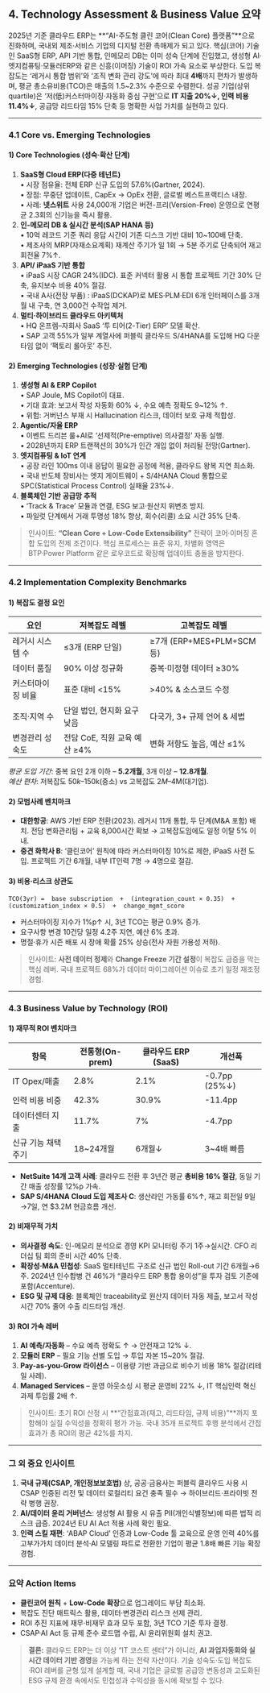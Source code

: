 ## 4. Technology Assessment & Business Value 요약 

2025년 기준 클라우드 ERP는 **“AI-주도형 클린 코어(Clean Core) 플랫폼”**으로 진화하며, 국내외 제조·서비스 기업의 디지털 전환 촉매제가 되고 있다. 핵심(코어) 기술인 SaaS형 ERP, API 기반 통합, 인메모리 DB는 이미 성숙 단계에 진입했고, 생성형 AI·엣지컴퓨팅·모듈러ERP와 같은 신흥(이머징) 기술이 ROI 가속 요소로 부상한다. 도입 복잡도는 ‘레거시 통합 범위’와 ‘조직 변화 관리 강도’에 따라 최대 **4배**까지 편차가 발생하며, 평균 총소유비용(TCO)은 매출의 1.5~2.3% 수준으로 수렴한다. 성공 기업(상위 quartile)은 ‘저(低)커스터마이징·자동화 중심 구현’으로 **IT 지출 20%↓, 인력 비용 11.4%↓**, 공급망 리드타임 15% 단축 등 명확한 사업 가치를 실현하고 있다.

---

### 4.1 Core vs. Emerging Technologies

#### 1) Core Technologies (성숙·확산 단계)
  1. **SaaS형 Cloud ERP(다중 테넌트)**  
      • 시장 점유율: 전체 ERP 신규 도입의 57.6%(Gartner, 2024).  
      • 장점: 무중단 업데이트, CapEx → OpEx 전환, 글로벌 베스트프랙티스 내장.  
      • 사례: **넷스위트** 사용 24,000개 기업은 버전-프리(Version-Free) 운영으로 연평균 2.3회의 신기능을 즉시 활용.
  2. **인-메모리 DB & 실시간 분석(SAP HANA 등)**  
      • 10억 레코드 기준 쿼리 응답 시간이 기존 디스크 기반 대비 10~100배 단축.  
      • 제조사의 MRP(자재소요계획) 재계산 주기가 일 1회 → 5분 주기로 단축되어 재고 회전율 7%↑.
  3. **API/ iPaaS 기반 통합**  
      • iPaaS 시장 CAGR 24%(IDC). 표준 커넥터 활용 시 통합 프로젝트 기간 30% 단축, 유지보수 비용 40% 절감.  
      • 국내 A사(전장 부품) : iPaaS(DCKAP)로 MES·PLM·EDI 6개 인터페이스를 3개월 내 구축, 연 3,000건 수작업 제거.
  4. **멀티·하이브리드 클라우드 아키텍처**  
      • HQ 온프렘–자회사 SaaS ‘투 티어(2-Tier) ERP’ 모델 확산.  
      • SAP 고객 55%가 일부 계열사에 퍼블릭 클라우드 S/4HANA를 도입해 HQ 다운타임 없이 ‘팩토리 롤아웃’ 추진.

#### 2) Emerging Technologies (성장·실험 단계)
  1. **생성형 AI & ERP Copilot**  
      • SAP Joule, MS Copilot이 대표.  
      • 기대 효과: 보고서 작성 자동화 60% ↓, 수요 예측 정확도 9~12% ↑.  
      • 위험: 거버넌스 부재 시 Hallucination 리스크, 데이터 보호 규제 적합성.
  2. **Agentic/자율 ERP**  
      • 이벤트 드리븐 룰+AI로 ‘선제적(Pre-emptive) 의사결정’ 자동 실행.  
      • 2028년까지 ERP 트랜잭션의 30%가 인간 개입 없이 처리될 전망(Gartner).
  3. **엣지컴퓨팅 & IoT 연계**  
      • 공장 라인 100ms 이내 응답이 필요한 공정에 적용, 클라우드 왕복 지연 최소화.  
      • 국내 반도체 장비사는 엣지 게이트웨이 + S/4HANA Cloud 통합으로 SPC(Statistical Process Control) 실패율 23%↓.
  4. **블록체인 기반 공급망 추적**  
      • ‘Track & Trace’ 모듈과 연결, ESG 보고·원산지 위변조 방지.  
      • 파일럿 단계에서 거래 투명성 18% 향상, 회수(리콜) 소요 시간 35% 단축.

> 인사이트: **“Clean Core + Low-Code Extensibility”** 전략이 코어·이머징 혼합 도입의 전제 조건이다. 핵심 프로세스는 표준 유지, 차별화 영역은 BTP·Power Platform 같은 로우코드로 확장해 업데이트 충돌을 방지한다.

---

### 4.2 Implementation Complexity Benchmarks

#### 1) 복잡도 결정 요인
| 요인 | 저복잡도 레벨 | 고복잡도 레벨 |
|------|-------------|-------------|
| 레거시 시스템 수 | ≤3개 (ERP 단일) | ≥7개 (ERP+MES+PLM+SCM 등)|
| 데이터 품질 | 90% 이상 정규화 | 중복·미정형 데이터 ≥30%|
| 커스터마이징 비율 | 표준 대비 <15% | >40% & 소스코드 수정|
| 조직·지역 수 | 단일 법인, 현지화 요구 낮음 | 다국가, 3+ 규제 언어 & 세법|
| 변경관리 성숙도 | 전담 CoE, 직원 교육 예산 ≥4% | 변화 저항도 높음, 예산 ≤1%|

*평균 도입 기간*: 중복 요인 2개 이하 – **5.2개월**, 3개 이상 – **12.8개월**.  
*예산 편차*: 저복잡도 $50k–$150k(중소) vs 고복잡도 $2M–$4M(대기업).

#### 2) 모범사례 벤치마크
- **대한항공**: AWS 기반 ERP 전환(2023). 레거시 11개 통합, 두 단계(M&A 포함) 배치. 전담 변화관리팀 + 교육 8,000시간 확보 → 고복잡도임에도 일정 이탈 5% 이내.
- **중견 화학사 B**: ‘클린코어’ 원칙에 따라 커스터마이징 10%로 제한, iPaaS 사전 도입. 프로젝트 기간 6개월, 내부 IT인력 7명 → 4명으로 절감.

#### 3) 비용·리스크 상관도

```
TCO(3yr) =  base subscription  +  (integration_count × 0.35)  +  (customization_index × 0.5)  +  change_mgmt_score
```

- 커스터마이징 지수가 1%p↑ 시, 3년 TCO는 평균 0.9% 증가.  
- 요구사항 변경 10건당 일정 4.2주 지연, 예산 6% 초과.  
- 명절·휴가 시즌 배포 시 장애 확률 25% 상승(전사 자원 가용성 저하).

> 인사이트: **사전 데이터 정제**와 **Change Freeze 기간 설정**이 복잡도 급증을 막는 핵심 레버. 국내 프로젝트 68%가 데이터 마이그레이션 이슈로 초기 일정 재조정 경험.

---

### 4.3 Business Value by Technology (ROI)

#### 1) 재무적 ROI 벤치마크
| 항목 | 전통형(On-prem) | 클라우드 ERP (SaaS) | 개선폭 |
|------|----------------|----------------------|---------|
| IT Opex/매출 | 2.8% | 2.1% | -0.7pp (25%↓) |
| 인력 비용 비중 | 42.3% | 30.9% | -11.4pp |
| 데이터센터 지출 | 11.7% | 7% | -4.7pp |
| 신규 기능 채택 주기 | 18~24개월 | 6개월↓ | 3~4배 빠름 |

- **NetSuite 14개 고객 사례**: 클라우드 전환 후 3년간 평균 **총비용 16% 절감**, 동일 기간 매출 성장률 12%p 가속.
- **SAP S/4HANA Cloud 도입 제조사 C**: 생산라인 가동률 6%↑, 재고 회전일 9일→7일, 연 $3.2M 현금흐름 개선.

#### 2) 비재무적 가치
- **의사결정 속도**: 인-메모리 분석으로 경영 KPI 모니터링 주기 1주→실시간. CFO 리더십 팀 회의 준비 시간 40% 단축.
- **확장성·M&A 민첩성**: SaaS 멀티테넌트 구조로 신규 법인 Roll-out 기간 6개월→6주. 2024년 인수합병 건 46%가 “클라우드 ERP 통합 용이성”을 투자 검토 기준에 포함(Accenture).
- **ESG 및 규제 대응**: 블록체인 traceability로 원산지 데이터 자동 제출, 보고서 작성 시간 70% 줄어 수출 리드타임 개선.

#### 3) ROI 가속 레버
1. **AI 예측/자동화** – 수요 예측 정확도 ↑ → 안전재고 12% ↓.  
2. **모듈러 ERP** – 필요 기능 선별 도입 → 투입 자본 15~20% 절감.  
3. **Pay-as-you-Grow 라이선스** – 이용량 기반 과금으로 비수기 비용 18% 절감(리테일 사례).  
4. **Managed Services** – 운영 아웃소싱 시 평균 운영비 22% ↓, IT 핵심인력 혁신 과제 투입률 2배 ↑.

> 인사이트: 초기 ROI 산정 시 **“간접효과(재고, 리드타임, 규제 비용)”**까지 포함해야 실질 수익성을 정확히 평가 가능. 국내 35개 프로젝트 후행 분석에서 간접효과가 총 ROI의 평균 42%를 차지.

---

### 그 외 중요 인사이트
1. **국내 규제(CSAP, 개인정보보호법)** 상, 공공·금융사는 퍼블릭 클라우드 사용 시 CSAP 인증된 리전 및 데이터 로컬리티 요건 충족 필수 → 하이브리드·프라이빗 전략 병행 권장.
2. **AI/데이터 윤리 거버넌스**: 생성형 AI 활용 시 유출 PII(개인식별정보)에 따른 법적 리스크 급증. 2024년 EU AI Act 적용 사례 확인 필요.
3. **인력 스킬 재편**: ‘ABAP Cloud’ 인증과 Low-Code 툴 교육으로 운영 인력 40%를 고부가가치 데이터 분석·AI 모델링 파트로 전환한 기업이 평균 1.8배 빠른 기능 확장 경험.

---

### 요약 Action Items
- **클린코어 원칙** + **Low-Code 확장**으로 업그레이드 부담 최소화.  
- 복잡도 진단 매트릭스 활용, 데이터·변경관리 리스크 선제 관리.  
- ROI 추진 지표에 재무·비재무 효과 모두 포함, 3년 TCO 기준 투자 결정.  
- CSAP·AI Act 등 규제 준수 로드맵 수립, AI 윤리위원회 설치 권고.

> **결론:** 클라우드 ERP는 더 이상 “IT 코스트 센터”가 아니라, **AI 과업자동화와 실시간 데이터 기반 경영**을 가능케 하는 전략 자산이다. 기술 성숙도·도입 복잡도·ROI 레버를 균형 있게 설계할 때, 국내 기업은 글로벌 공급망 변동성과 고도화된 ESG 규제 환경 속에서도 민첩성과 수익성을 동시에 확보할 수 있다.